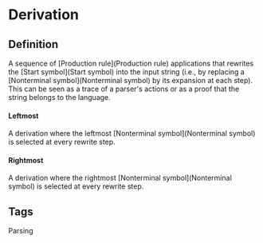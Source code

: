 # Derivation

## Definition
A sequence of [Production rule](Production rule) applications that rewrites the [Start symbol](Start symbol) into the input string (i.e., by replacing a [Nonterminal symbol](Nonterminal symbol) by its expansion at each step). This can be seen as a trace of a parser's actions or as a proof that the string belongs to the language. 
#### Leftmost
A derivation where the leftmost [Nonterminal symbol](Nonterminal symbol) is selected at every rewrite step.
 
#### Rightmost
A derivation where the rightmost [Nonterminal symbol](Nonterminal symbol) is selected at every rewrite step.
 

## Tags
Parsing


